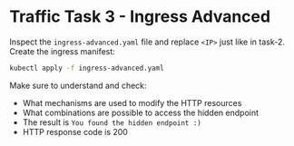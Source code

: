# Traffic Task 3 - Ingress Advanced

Inspect the `ingress-advanced.yaml` file and replace `<IP>` just like in task-2.
Create the ingress manifest:

```bash
kubectl apply -f ingress-advanced.yaml
```

Make sure to understand and check:
- What mechanisms are used to modify the HTTP resources
- What combinations are possible to access the hidden endpoint
- The result is `You found the hidden endpoint :)`
- HTTP response code is 200
